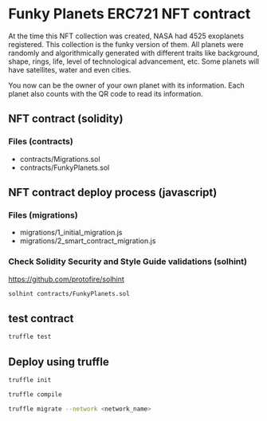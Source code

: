 # Funky Planets ERC721 NFT contract

At the time this NFT collection was created, NASA had 4525 exoplanets registered. This collection is the funky version of them. All planets were randomly and algorithmically generated with different traits like background, shape, rings, life, level of technological advancement, etc. Some planets will have satellites, water and even cities.

You now can be the owner of your own planet with its information. Each planet also counts with the QR code to read its information.

## NFT contract (solidity)

### Files (contracts)

* contracts/Migrations.sol
* contracts/FunkyPlanets.sol

## NFT contract deploy process (javascript)

### Files (migrations)

* migrations/1_initial_migration.js
* migrations/2_smart_contract_migration.js

### Check Solidity Security and Style Guide validations (solhint)
https://github.com/protofire/solhint
```bash
solhint contracts/FunkyPlanets.sol
```

## test contract
```bash
truffle test
```

## Deploy using truffle

```bash
truffle init

truffle compile

truffle migrate --network <network_name>
```